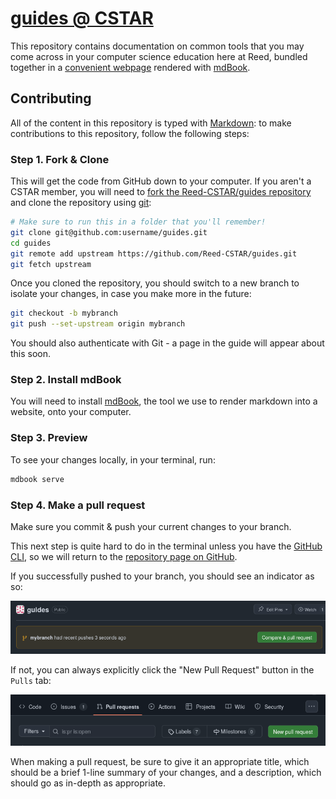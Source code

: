 # [guides @ CSTAR](https://reed-cstar.github.io/guides/)

This repository contains documentation on common tools that you may come across in your computer science
education here at Reed, bundled together in a [convenient webpage](https://reed-cstar.github.io/guides/) rendered with [mdBook](https://github.com/rust-lang/mdBook).

## Contributing

All of the content in this repository is typed with [Markdown](https://en.wikipedia.org/wiki/Markdown): to make contributions to this repository, follow the following steps:

### Step 1. Fork & Clone

This will get the code from GitHub down to your computer. If you aren't a CSTAR member, you will need to [fork the Reed-CSTAR/guides repository](https://github.com/Reed-CSTAR/guides/fork) and clone the repository using [git](https://git-scm.com/):

```sh
# Make sure to run this in a folder that you'll remember!
git clone git@github.com:username/guides.git
cd guides
git remote add upstream https://github.com/Reed-CSTAR/guides.git
git fetch upstream
```

Once you cloned the repository, you should switch to a new branch to isolate your changes, in case you make more in the future:

```sh
git checkout -b mybranch
git push --set-upstream origin mybranch
```

You should also authenticate with Git - a page in the guide will appear about this soon.

### Step 2. Install mdBook

You will need to install [mdBook](https://rust-lang.github.io/mdBook/guide/installation.html), the tool we use to render markdown into a website, onto your computer.

### Step 3. Preview

To see your changes locally, in your terminal, run:

```sh
mdbook serve
```

### Step 4. Make a pull request

Make sure you commit & push your current changes to your branch.

This next step is quite hard to do in the terminal unless you have the [GitHub CLI](https://cli.github.com/), so we will return to the [repository page on GitHub](https://github.com/Reed-CSTAR/guides).

If you successfully pushed to your branch, you should see an indicator as so:

![The GitHub UI with the highlighted section 'mybranch had recent pushes 3 seconds ago', attached to a call-to-action button saying 'Compare & pull request.'](./images/branch-pr-indicator.png)

If not, you can always explicitly click the "New Pull Request" button in the `Pulls` tab:

![The `pulls` tab in the GitHub UI is selected, with the suboptions 'Filters', a filter input, 'Labels,' 'Milestones,' and a primary button 'New pull request.'](./images/new-pull-request.png)

When making a pull request, be sure to give it an appropriate title, which should be a brief 1-line summary of your changes, and a description, which should go as in-depth as appropriate.
